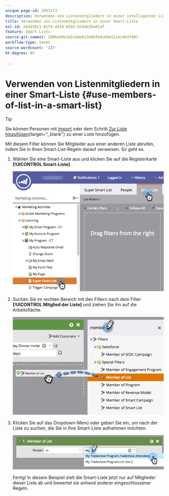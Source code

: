 ```yaml
---
unique-page-id: 2953173
description: Verwenden von Listenmitgliedern in einer intelligenten Liste - Marketo-Dokumente - Produktdokumentation
title: Verwenden von Listenmitgliedern in einer Smart-Liste
exl-id: ebd458c1-01f4-4d19-b5b2-d19ab2bad1af
feature: Smart Lists
source-git-commit: 208ba59e3a5cb8e613e887b4c89e51cec4b3f897
workflow-type: tm+mt
source-wordcount: '137'
ht-degree: 0%

---
```


# Verwenden von Listenmitgliedern in einer Smart-Liste {#use-members-of-list-in-a-smart-list}

>[!TIP]
>
>Sie können Personen mit [Import](/help/marketo/getting-started/quick-wins/import-a-list-of-people.md) oder dem Schritt [Zur Liste hinzufügen](/help/marketo/product-docs/core-marketo-concepts/smart-campaigns/flow-actions/add-to-list.md){target="_blank"} zu einer Liste hinzufügen.

Mit diesem Filter können Sie Mitglieder aus einer anderen Liste abrufen, indem Sie in Ihren Smart-List-Regeln darauf verweisen. So geht es.

1. Wählen Sie eine Smart-Liste aus und klicken Sie auf die Registerkarte **[!UICONTROL Smart-Liste]** .

   ![](assets/smartlist-sltab.png)

1. Suchen Sie im rechten Bereich mit den Filtern nach dem Filter **[!UICONTROL Mitglied der Liste]** und ziehen Sie ihn auf die Arbeitsfläche.

   ![](assets/use-members-of-list-in-a-smart-list-2nd.png)

1. Klicken Sie auf das Dropdown-Menü oder geben Sie ein, um nach der Liste zu suchen, die Sie in Ihre Smart-Liste aufnehmen möchten.

   ![](assets/memberoflist.png)

   Fertig! In diesem Beispiel zielt die Smart-Liste jetzt nur auf Mitglieder dieser Liste ab und bewertet sie anhand anderer eingeschlossener Regeln.
